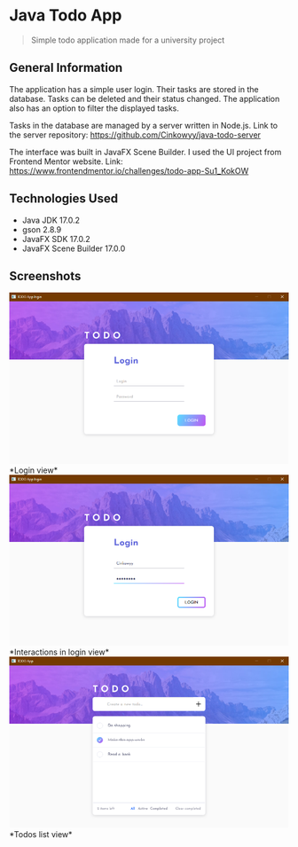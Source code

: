 # Java Todo App
> Simple todo application made for a university project 


## General Information
The application has a simple user login. Their tasks are stored in the database. Tasks can be deleted and their status changed. The application also has an option to filter the displayed tasks. 

Tasks in the database are managed by a server written in Node.js. 
Link to the server repository: https://github.com/Cinkowyy/java-todo-server

The interface was built in JavaFX Scene Builder.
I used the UI project from Frontend Mentor website.
Link: https://www.frontendmentor.io/challenges/todo-app-Su1_KokOW


## Technologies Used
- Java JDK 17.0.2
- gson 2.8.9
- JavaFX SDK 17.0.2 
- JavaFX Scene Builder 17.0.0

## Screenshots

<img src="screenshots\login_view.png" style="zoom: 67%;" />
*Login view*



<img src="screenshots\login_view_interactions.png" style="zoom: 67%;" />
*Interactions in login view*



<img src="screenshots\todos_view.png" style="zoom: 67%;" />
*Todos list view*
